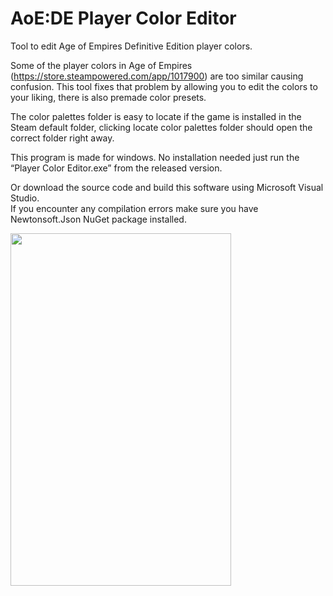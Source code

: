 # AoE:DE Player Color Editor
Tool to edit Age of Empires Definitive Edition player colors.

Some of the player colors in Age of Empires (https://store.steampowered.com/app/1017900) are too similar causing confusion. This tool fixes that problem by allowing you to edit the colors to your liking, there is also premade color presets.

The color palettes folder is easy to locate if the game is installed in the Steam default folder, clicking locate color palettes folder should open the correct folder right away.

This program is made for windows. No installation needed just run the “Player Color Editor.exe” from the released version.

Or download the source code and build this software using Microsoft Visual Studio. <br>If you encounter any compilation errors make sure you have Newtonsoft.Json NuGet package installed.

<img src="https://user-images.githubusercontent.com/53486622/161376648-0de3f8f4-019e-43ab-af50-6c5a7004a3a0.png" width="353" height="564" />
